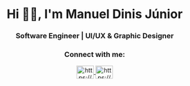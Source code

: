 ### <h1 align="center"> Hi 👋🏽, I'm Manuel Dinis Júnior</h1>

<h3 align="center"> Software Engineer | UI/UX & Graphic Designer</h3>

<h3 align="center">Connect with me:</h3>
<p align="center">
</a>

<a href="https://www.linkedin.com/in/manueldinisjunior/" align="center" target="blank">

<img align="center" src="https://raw.githubusercontent.com/rahuldkjain/github-profile-readme-generator/master/src/images/icons/Social/linked-in-alt.svg" alt="https://www.linkedin.com/in/manuel-dinis-junior/" height="30" width="40" >

<img align="center" src="https://raw.githubusercontent.com/rahuldkjain/github-profile-readme-generator/master/src/images/icons/Social/instagram-alt.svg" alt="https://www.instagram.com/manueldinisjunior" height="30" width="40" >
